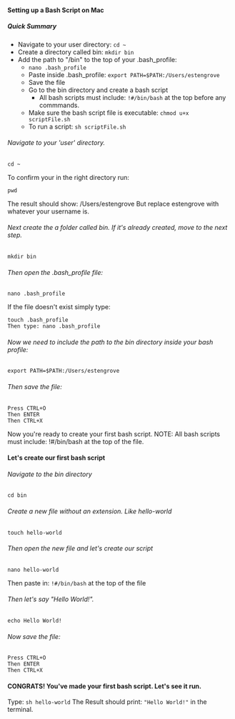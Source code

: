 #### __Setting up a Bash Script on Mac__

##### __Quick Summary__
* Navigate to your user directory: ```cd ~```
* Create a directory called bin: ```mkdir bin```
* Add the path to "/bin" to the top of your .bash_profile:
  * ```nano .bash_profile```
  * Paste inside .bash_profile: ```export PATH=$PATH:/Users/estengrove```
  * Save the file
  * Go to the bin directory and create a bash script
    * All bash scripts must include: ```!#/bin/bash``` at the top before any commmands.
  * Make sure the bash script file is executable: ```chmod u+x scriptFile.sh```
  * To run a script: ```sh scriptFile.sh```

###### Navigate to your 'user' directory. 
```
cd ~
```
  To confirm your in the right directory run: 
```
pwd
```
  The result should show: /Users/estengrove
  But replace estengrove with whatever your username is.
###### Next create the a folder called bin. If it's already created, move to the next step.
```
mkdir bin
```
###### Then open the .bash_profile file:
```
nano .bash_profile
```
  If the file doesn't exist simply type:
```
touch .bash_profile
Then type: nano .bash_profile
```
###### Now we need to include the path to the bin directory inside your bash profile:
```
export PATH=$PATH:/Users/estengrove
```
###### Then save the file:
```
Press CTRL+O
Then ENTER
Then CTRL+X
```
  Now you're ready to create your first bash script. NOTE: All bash scripts must include: !#/bin/bash at the top of the file.
#### Let's create our first bash script
###### Navigate to the bin directory
```
cd bin
```
###### Create a new file without an extension. Like hello-world
```
touch hello-world
```
###### Then open the new file and let's create our script
```
nano hello-world
```
  Then paste in: ```!#/bin/bash``` at the top of the file
###### Then let's say "Hello World!".
```
echo Hello World!
```
###### Now save the file:
```
Press CTRL+O
Then ENTER
Then CTRL+X
```
#### CONGRATS! You've made your first bash script. Let's see it run. 
Type: ```sh hello-world```
The Result should print: ```"Hello World!"``` in the terminal.


